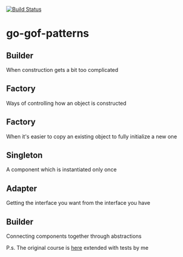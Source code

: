 [![Build Status](https://travis-ci.org/sergeyzalunin/go-gof-patterns.svg?branch=master)](https://travis-ci.org/sergeyzalunin/go-gof-patterns)

# go-gof-patterns

## Builder
When construction gets a bit too complicated

## Factory
Ways of controlling how an object is constructed

## Factory
When it's easier to copy an existing object to fully initialize a new one

## Singleton
A component which is instantiated only once

## Adapter
Getting the interface you want from the interface you have

## Builder
Connecting components together through abstractions

P.s. The original course is [here](https://www.udemy.com/course/design-patterns-go) extended with tests by me
